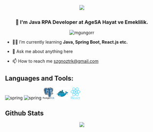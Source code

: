 <h1 align="center">
    <img src="https://readme-typing-svg.herokuapp.com/?color=602356&size=30&lines=Hi%F0%9F%91%8B%2C+I%27m+Sezgin+%C3%96zt%C3%BCrk">
</h1>
<h3 align="center"> 🤖 I'm Java RPA  Developer at AgeSA Hayat ve Emeklilik. </h3>
<p align="center"> <img src="https://komarev.com/ghpvc/?username=szgnoztrk&label=Profile%20views&color=602356&style=flat" alt="mgungorr" /> </p>

- 👨‍💻 I’m currently learning **Java, Spring Boot, React.js etc.**

- 💬 Ask me about anything here

- 📫 How to reach me [szgnoztrk@gmail.com](**szgnoztrk@gmail.com**)

## Languages and Tools:

<img src="https://seeklogo.com/images/J/java-logo-7F8B35BAB3-seeklogo.com.png" alt="spring" width="40" height="40" />     <img src="https://www.vectorlogo.zone/logos/springio/springio-icon.svg" alt="spring" width="40" height="40" /> <img src="https://raw.githubusercontent.com/devicons/devicon/master/icons/postgresql/postgresql-original-wordmark.svg" alt="postgresql" width="40" height="40"/> <img src="https://raw.githubusercontent.com/devicons/devicon/master/icons/docker/docker-original.svg" alt="Docker" width="40" height="40" /> <img src="https://raw.githubusercontent.com/devicons/devicon/master/icons/react/react-original-wordmark.svg" alt="React.js" width="40" height="40" />

## Github Stats
<p align="center"> 
  <img src="https://github-readme-stats.vercel.app/api?username=szgnoztrk&show_icons=true&theme=synthwave" >
</p>
